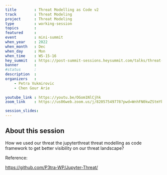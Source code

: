 ```yaml
---
title        : Threat Modelling as Code v2
track        : Threat Modeling
project      : Threat Modeling
type         : working-session
topics       : 
featured     :
event        : mini-summit
when_year    : 2022
when_month   : Dec
when_day     : Mon
when_time    : WS-15-16
hey_summit   : https://post-summit-sessions.heysummit.com/talks/threat-modelling-as-code-v2/
banner       : 
#status      : 
description  :
organizers   :
    - Petra Vukmirovic
    - Chen Gour Arie
 
youtube_link : https://youtu.be/OGom1NlCjhk
zoom_link    : https://us06web.zoom.us/j/82057549778?pwd=WnhFN0kwZStmYkpBV1p5emRNSTJNZz09

session_slides:
---
```




## About this session
How we used our threat the jupyterthreat threat modelling as code framework to get better visibility on our threat landscape?

Reference:

https://github.com/P3tra-WP/Jupyter-Threat/

